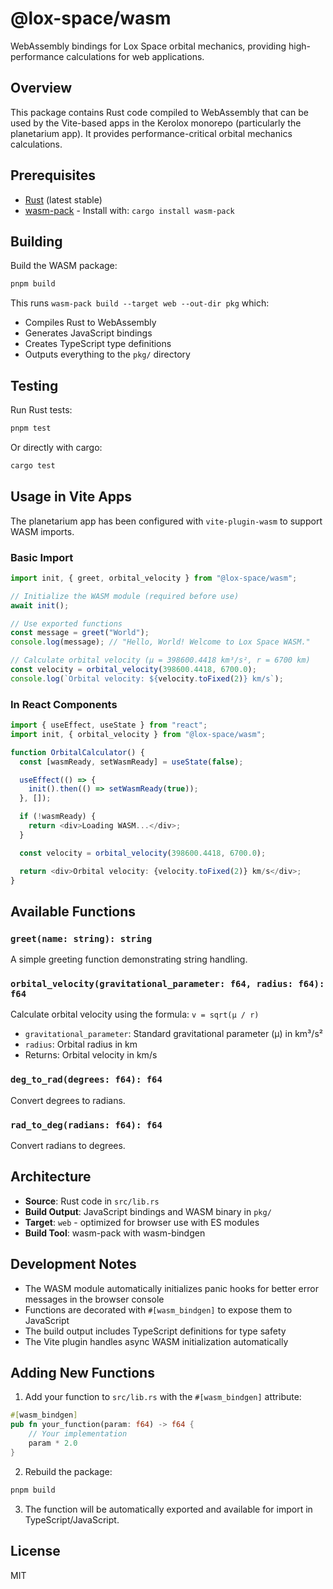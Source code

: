 # @lox-space/wasm

WebAssembly bindings for Lox Space orbital mechanics, providing high-performance calculations for web applications.

## Overview

This package contains Rust code compiled to WebAssembly that can be used by the Vite-based apps in the Kerolox monorepo (particularly the planetarium app). It provides performance-critical orbital mechanics calculations.

## Prerequisites

- [Rust](https://www.rust-lang.org/tools/install) (latest stable)
- [wasm-pack](https://rustwasm.github.io/wasm-pack/installer/) - Install with: `cargo install wasm-pack`

## Building

Build the WASM package:

```bash
pnpm build
```

This runs `wasm-pack build --target web --out-dir pkg` which:
- Compiles Rust to WebAssembly
- Generates JavaScript bindings
- Creates TypeScript type definitions
- Outputs everything to the `pkg/` directory

## Testing

Run Rust tests:

```bash
pnpm test
```

Or directly with cargo:

```bash
cargo test
```

## Usage in Vite Apps

The planetarium app has been configured with `vite-plugin-wasm` to support WASM imports.

### Basic Import

```typescript
import init, { greet, orbital_velocity } from "@lox-space/wasm";

// Initialize the WASM module (required before use)
await init();

// Use exported functions
const message = greet("World");
console.log(message); // "Hello, World! Welcome to Lox Space WASM."

// Calculate orbital velocity (μ = 398600.4418 km³/s², r = 6700 km)
const velocity = orbital_velocity(398600.4418, 6700.0);
console.log(`Orbital velocity: ${velocity.toFixed(2)} km/s`);
```

### In React Components

```typescript
import { useEffect, useState } from "react";
import init, { orbital_velocity } from "@lox-space/wasm";

function OrbitalCalculator() {
  const [wasmReady, setWasmReady] = useState(false);

  useEffect(() => {
    init().then(() => setWasmReady(true));
  }, []);

  if (!wasmReady) {
    return <div>Loading WASM...</div>;
  }

  const velocity = orbital_velocity(398600.4418, 6700.0);

  return <div>Orbital velocity: {velocity.toFixed(2)} km/s</div>;
}
```

## Available Functions

### `greet(name: string): string`

A simple greeting function demonstrating string handling.

### `orbital_velocity(gravitational_parameter: f64, radius: f64): f64`

Calculate orbital velocity using the formula: `v = sqrt(μ / r)`

- `gravitational_parameter`: Standard gravitational parameter (μ) in km³/s²
- `radius`: Orbital radius in km
- Returns: Orbital velocity in km/s

### `deg_to_rad(degrees: f64): f64`

Convert degrees to radians.

### `rad_to_deg(radians: f64): f64`

Convert radians to degrees.

## Architecture

- **Source**: Rust code in `src/lib.rs`
- **Build Output**: JavaScript bindings and WASM binary in `pkg/`
- **Target**: `web` - optimized for browser use with ES modules
- **Build Tool**: wasm-pack with wasm-bindgen

## Development Notes

- The WASM module automatically initializes panic hooks for better error messages in the browser console
- Functions are decorated with `#[wasm_bindgen]` to expose them to JavaScript
- The build output includes TypeScript definitions for type safety
- The Vite plugin handles async WASM initialization automatically

## Adding New Functions

1. Add your function to `src/lib.rs` with the `#[wasm_bindgen]` attribute:

```rust
#[wasm_bindgen]
pub fn your_function(param: f64) -> f64 {
    // Your implementation
    param * 2.0
}
```

2. Rebuild the package:

```bash
pnpm build
```

3. The function will be automatically exported and available for import in TypeScript/JavaScript.

## License

MIT
